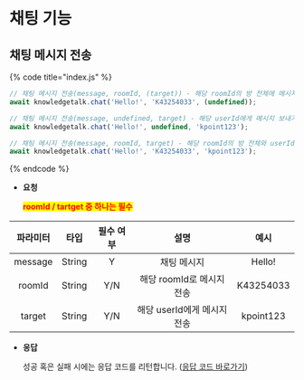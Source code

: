 # 채팅 기능
 
## 채팅 메시지 전송

{% code title="index.js" %}
```javascript
// 채팅 메시지 전송(message, roomId, (target)) - 해당 roomId의 방 전체에 메시지 보내기 (undefined 생략 가능)
await knowledgetalk.chat('Hello!', 'K43254033', (undefined));

// 채팅 메시지 전송(message, undefined, target) - 해당 userId에게 메시지 보내기
await knowledgetalk.chat('Hello!', undefined, 'kpoint123');

// 채팅 메시지 전송(message, roomId, target) - 해당 roomId의 방 전체와 userId에게 전부 보내기
await knowledgetalk.chat('Hello!', 'K43254033', 'kpoint123');
```
{% endcode %}

- **요청**
  
  <mark style="color:red;">**roomId / tartget 중 하나는 필수**</mark>

| <center>**파라미터**</center> | <center>**타입**</center> | <center>**필수 여부**</center> |   <center>**설명**</center>   |   <center>**예시**</center>   |
|:-:|:-:|:-:|:-:|:-:|
|            message            |          String           |                Y               |          채팅 메시지           |            Hello!             | 
|            roomId             |          String           |               Y/N              |   해당 roomId로 메시지 전송     |           K43254033           | 
|            target             |          String           |               Y/N              |   해당 userId에게 메시지 전송   |           kpoint123           | 

- **응답**

    성공 혹은 실패 시에는 응답 코드를 리턴합니다. ([응답 코드 바로가기](code.md))
